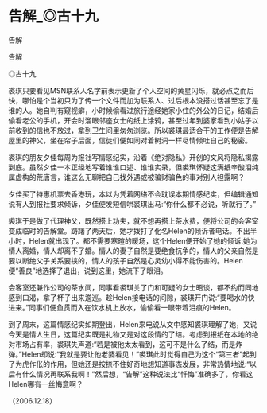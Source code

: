 # 告解_◎古十九

告解

告解

◎古十九

裘琪只要看见MSN联系人名字前表示更新了个人空间的黄星闪烁，就必点之而后快，哪怕是个当初只为了传一个文件而加为联系人、过后根本没搭过话甚至忘了是谁的人。她自判有窥视癖，小时候偷看过旅行途经她家小住的外公的日记，结婚后偷看老公的手机，开会时溜眼邻座女士的纸上涂鸦，甚至过年到婆家看到小姑子以前收到的信也不放过，拿到卫生间里匆匆浏览。所以裘琪最适合干的工作便是告解屋里的神父，坐在帘子后面，信徒们便如同对着树洞一样尽情倾吐自己的秘密。

裘琪的朋友夕佳每周为报社写情感纪实，沿着《绝对隐私》开创的文风将隐私揭露到底。虽然夕佳一本正经地写着谁谁口述、谁谁实录，但裘琪怀疑这满纸辛酸泪纯属虚构的荒唐言，谁这么无聊把自己找外遇或被骗财骗色的事对别人袒露啊？

夕佳买了特惠机票去香港玩，本以为凭着网络不会耽误本期情感纪实，但编辑通知说有人到报社要求倾诉，夕佳便发短信哄裘琪出马:“你什么都不必说，听就行了。”

裘琪于是做了代理神父，既然搭上功夫，就不想再搭上茶水费，便将公司的会客室变成临时的告解堂。踌躇了两天后，她才拨打了化名Helen的倾诉者电话。不出半小时，Helen就出现了。都不需要寒暄的暖场，这个Helen便开始了她的倾诉:她为情人离婚，情人却离不了婚。情人的妻子自然是要绝食抗争的，情人的父亲自然是要以断绝父子关系要挟的，情人的孩子自然是心灵幼小得不能伤害的。Helen便“善良”地选择了退出，说到这里，她流下了眼泪。

会客室还兼作公司的茶水间，同事看裘琪关了门和可疑的女士晤谈，都不约而同地感到口渴，拿了杯子出来逡巡。趁Helen接电话的间隙，裘琪开门说:“要喝水的快进来。”同事们便鱼贯而入在饮水机上放水，偷偷看一眼带着泪痕的Helen。

到了周末，这篇情感纪实如期登出，Helen来电说从文中感知裘琪理解了她，又说今天是情人生日，这篇纪实既是礼物又是对这段情的了结。考虑到报纸在本地的绝对市场占有率，裘琪失声道:“若是被他太太看到，这可不是什么了结，而是炸弹。”Helen却说:“我就是要让他老婆看见！”裘琪此时觉得自己为这个“第三者”起到了为虎作伥的作用，但她还是按捺不住好奇地想知道事态发展，非常热情地说:“以后有什么情况再联系我啊！”然后想，“告解”这种说法比“忏悔”准确多了，你看这Helen哪有一丝悔意啊？

（2006.12.18）